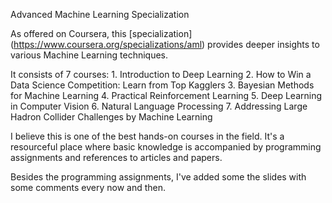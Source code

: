 Advanced Machine Learning Specialization



As offered on Coursera, this [specialization] (https://www.coursera.org/specializations/aml) provides deeper insights to various Machine Learning techniques. 

It consists of 7 courses:
	1. Introduction to Deep Learning
	2. How to Win a Data Science Competition: Learn from Top Kagglers
	3. Bayesian Methods for Machine Learning
	4. Practical Reinforcement Learning
	5. Deep Learning in Computer Vision
	6. Natural Language Processing
	7. Addressing Large Hadron Collider Challenges by Machine Learning

I believe this is one of the best hands-on courses in the field. It's a resourceful place where basic knowledge is accompanied by programming assignments and references to articles and papers.

Besides the programming assignments, I've added some the slides with some comments every now and then.
